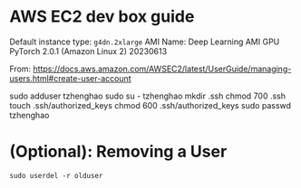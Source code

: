 # AWS EC2 dev box guide

Default instance type: `g4dn.2xlarge`
AMI Name: Deep Learning AMI GPU PyTorch 2.0.1 (Amazon Linux 2) 20230613

From:
https://docs.aws.amazon.com/AWSEC2/latest/UserGuide/managing-users.html#create-user-account


sudo adduser tzhenghao
sudo su - tzhenghao
mkdir .ssh
chmod 700 .ssh
touch .ssh/authorized_keys
chmod 600 .ssh/authorized_keys
sudo passwd tzhenghao

# (Optional): Removing a User

`sudo userdel -r olduser`
